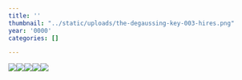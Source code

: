 ```yaml
---
title: ''
thumbnail: "../static/uploads/the-degaussing-key-003-hires.png"
year: '0000'
categories: []

---
```

![](/uploads/screenshot-2022-09-25-200530.png)![](/uploads/screenshot-2022-09-25-201126.png)![](/uploads/screenshot-2022-09-25-201453.png)![](/uploads/screenshot-2022-02-13-142833.png)![](/uploads/screenshot-2022-02-14-222324.png)